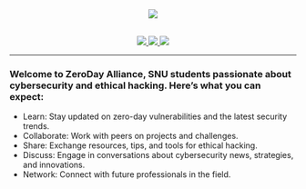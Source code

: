 <div align=center>
    <img src="https://i.imgur.com/ywZwvha.png"/>
</div>
<br>
<p align="center">
  <a href="https://zeroday-alliance.pages.dev/">
    <img src="https://img.shields.io/website?style=for-the-badge&logo=world&logoColor=white&label=Website&labelColor=000000&color=FFFFFF&down_color=red&down_message=offline&up_color=white&up_message=Visit&url=https%3A%2F%2Fzeroday-alliance.pages.dev%2F">
  </a>
  <a href="https://www.instagram.com/zerodayalliancesnu/">
    <img src="https://img.shields.io/badge/-Follow%20Us-white?style=for-the-badge&logo=instagram&logoColor=white&labelColor=000000&color=FFFFFF">
  </a>
  <a href="https://www.linkedin.com/company/zeroday-alliance-snu">
    <img src="https://img.shields.io/badge/-Connect-white?style=for-the-badge&logo=linkedin&logoColor=white&labelColor=000000&color=FFFFFF">
  </a>
</p>
  
---

  <p align="center">
  <h3>Welcome to ZeroDay Alliance, SNU students passionate about cybersecurity and ethical hacking. Here’s what you can expect:</h3>
  </p>

- Learn: Stay updated on zero-day vulnerabilities and the latest security trends.
- Collaborate: Work with peers on projects and challenges.
- Share: Exchange resources, tips, and tools for ethical hacking.
- Discuss: Engage in conversations about cybersecurity news, strategies, and innovations.
- Network: Connect with future professionals in the field.
